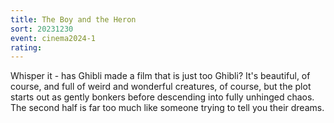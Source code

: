 ```yaml
---
title: The Boy and the Heron
sort: 20231230
event: cinema2024-1
rating: 
---
```

Whisper it - has Ghibli made a film that is just too Ghibli? It's beautiful, of course, and full of weird and wonderful creatures, of course, but the plot starts out as gently bonkers before descending into fully unhinged chaos. The second half is far too much like someone trying to tell you their dreams. 
